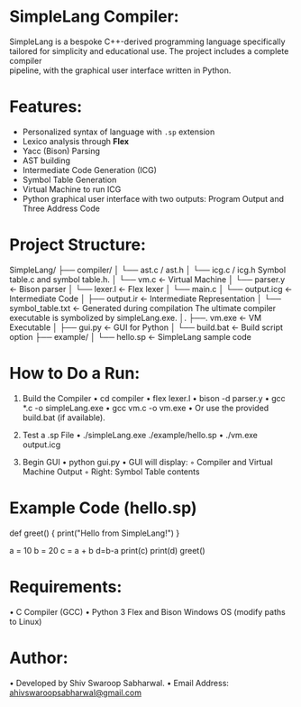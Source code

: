 # SimpleLang Compiler:
  SimpleLang is a bespoke C++-derived programming language specifically tailored for simplicity and educational use. The project includes a complete compiler     
  pipeline, with the graphical user interface written in Python.

# Features: 
- Personalized syntax of language with `.sp` extension
- Lexico analysis through **Flex**
- Yacc (Bison) Parsing
- AST building
- Intermediate Code Generation (ICG)
- Symbol Table Generation
- Virtual Machine to run ICG
- Python graphical user interface with two outputs: Program Output and Three Address Code

# Project Structure:
  SimpleLang/
  ├── compiler/
  │ └── ast.c / ast.h
  │ └── icg.c / icg.h
  Symbol table.c and symbol table.h.
  │ └── vm.c ← Virtual Machine
  │ └── parser.y ← Bison parser
  │ └── lexer.l ← Flex lexer
  │ └── main.c
  │ └── output.icg ← Intermediate Code
  │ ├── output.ir ← Intermediate Representation
  │ └── symbol_table.txt ← Generated during compilation
  The ultimate compiler executable is symbolized by simpleLang.exe.
  │. ├──. vm.exe ← VM Executable
  │ ├── gui.py ← GUI for Python
  │ └── build.bat ← Build script option
  ├── example/
  │ └── hello.sp ← SimpleLang sample code

# How to Do a Run:
  1. Build the Compiler
   • cd compiler
   • flex lexer.l
   • bison -d parser.y
   • gcc *.c -o simpleLang.exe
   • gcc vm.c -o vm.exe
   • Or use the provided build.bat (if available).

  2. Test a .sp File
   • ./simpleLang.exe ./example/hello.sp
   • ./vm.exe output.icg
  
  3. Begin GUI
   • python gui.py
   • GUI will display:
     ◦ Compiler and Virtual Machine Output
     ◦ Right: Symbol Table contents

# Example Code (hello.sp)
def greet() {
    print("Hello from SimpleLang!")
}

a = 10
b = 20
c = a + b
d=b-a
print(c)
print(d)
greet()

# Requirements:
 • C Compiler (GCC)
 • Python 3 Flex and Bison Windows OS (modify paths to Linux) 
 
 
 # Author:
   • Developed by Shiv Swaroop Sabharwal.
   • Email Address: ahivswaroopsabharwal@gmail.com
